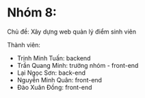 # Nhóm 8:
 Chủ đề: Xây dựng web quản lý điểm sinh viên

Thành viên:
- Trịnh Minh Tuấn: backend
- Trần Quang Minh: trưởng nhóm - front-end
- Lại Ngọc Sơn: back-end
- Nguyễn Minh Quân: front-end
- Đào Xuân Đồng: front-end

